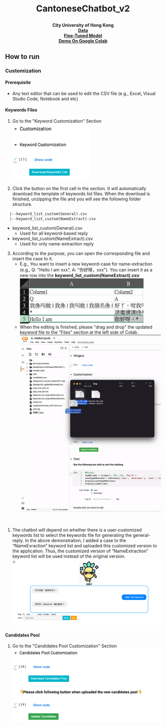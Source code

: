 # <p align="center"> CantoneseChatbot_v2 </p>

<div align="center">
<b>City University of Hong Kong<br>
<a href="https://drive.google.com/drive/folders/1fdaQm211O7kEdkWtDgXQ4-7XekPBswdI?usp=sharing"> Data <br></a>
<a href="https://drive.google.com/drive/folders/1hXSx1iD_v5fDYlUBWfw2HnltsHkD1pe_?usp=sharing"> Fine-Tuned Model <br></a>
<a href="https://colab.research.google.com/drive/1Bb-AkcUjxgeKkFqjjvO8lSNPqKTY98z5?usp=sharing"> Demo On Google Colab <br></a>
</b>
</div>

## How to run

### Customization

#### Prerequisite
* Any text editor that can be used to edit the CSV file (e.g., Excel, Visual Studio Code, Notebook and etc) 

#### Keywords Files

1. Go to the "Keyword Customization" Section
</br><img src="images/keywordsCustom/init.png" width="250"/>

2. Click the button on the first cell in the section. It will automatically download the template of keywords list files. 
When the download is finished, unzipping the file and you will see the following folder structure.
```
  |--keyword_list_custom(General).csv
  |--keyword_list_custom(NameExtract).csv 
```
* keyword_list_custom(General).csv 
  * Used for all keyword-based reply
* keyword_list_custom(NameExtract).csv 
  * Used for only name-extraction reply

3. According to the purpose, you can open the corresponding file and insert the case to it.
    - E.g., You want to insert a new keyword-case for name-extraction (e.g., Q: "Hello I am xxx", A: "你好呀，xxx"). You can insert it as a new row into the <b>keyword_list_custom(NameExtract).csv</b>
</br><img src="./images/keywordsCustom/edit.png" width="400"/>
   - When the editing is finished, please "drag and drop" the updated keyword file to the "Files" section at the left side of Colab.
</br><img src="./images/keywordsCustom/updateKeywordDemo.gif" width="600"/>
</br>

1. The chatbot will depend on whether there is a user-customized keywords list to select the keywords file for generating the general-reply. In the above demonstration, I added a case to the “NameExraction” keyword list and uploaded this customized version to the application. Thus, the customized version of “NameExtraction” keyword list will be used instead of the original version.
</br><img src="./images/keywordsCustom/result.png" width="800"/>

#### Candidates Pool
1. Go to the "Candidates Pool Customization" Section
</br><img src="images/CandidatesCustom/init.png" width="500"/>
